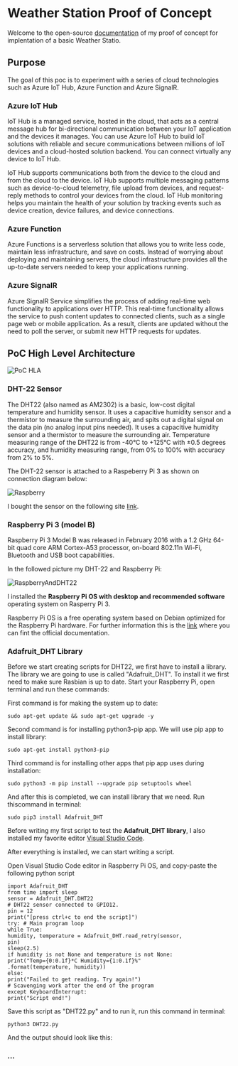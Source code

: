 # Weather Station Proof of Concept
Welcome to the open-source [documentation](https://docs.microsoft.com/azure) of my proof of concept for implentation of a basic Weather Statio.


## Purpose
The goal of this poc is to experiment with a series of cloud technologies such as Azure IoT Hub, Azure Function and Azure SignalR.


### Azure IoT Hub
IoT Hub is a managed service, hosted in the cloud, that acts as a central message hub for bi-directional communication between your IoT application and the devices it manages. You can use Azure IoT Hub to build IoT solutions with reliable and secure communications between millions of IoT devices and a cloud-hosted solution backend. You can connect virtually any device to IoT Hub.

IoT Hub supports communications both from the device to the cloud and from the cloud to the device. IoT Hub supports multiple messaging patterns such as device-to-cloud telemetry, file upload from devices, and request-reply methods to control your devices from the cloud. IoT Hub monitoring helps you maintain the health of your solution by tracking events such as device creation, device failures, and device connections.

### Azure Function
Azure Functions is a serverless solution that allows you to write less code, maintain less infrastructure, and save on costs. Instead of worrying about deploying and maintaining servers, the cloud infrastructure provides all the up-to-date servers needed to keep your applications running.

### Azure SignalR
Azure SignalR Service simplifies the process of adding real-time web functionality to applications over HTTP. This real-time functionality allows the service to push content updates to connected clients, such as a single page web or mobile application. As a result, clients are updated without the need to poll the server, or submit new HTTP requests for updates.


## PoC High Level Architecture
![PoC HLA](Images/WeatherStationHA.png "PoC High Level Architecture")

### DHT-22 Sensor
The DHT22 (also named as AM2302) is a basic, low-cost digital temperature and humidity sensor. It uses a capacitive humidity sensor and a thermistor to measure the surrounding air, and spits out a digital signal on the data pin (no analog input pins needed). It uses a capacitive humidity sensor and a thermistor to measure the surrounding air. Temperature measuring range of the DHT22 is from -40°C to +125°C with ±0.5 degrees accuracy, and humidity measuring range, from 0% to 100% with accuracy from 2% to 5%.

The DHT-22 sensor is attached to a Raspeberry Pi 3 as shown on connection diagram below:

![Raspberry](Images/Raspberry.png "Connecting the sensor with Rasperry Pi")


I bought the sensor on the following site [link](https://az-delivery.de).

### Raspberry Pi 3 (model B)
Raspberry Pi 3 Model B was released in February 2016 with a 1.2 GHz 64-bit quad core ARM Cortex-A53 processor, on-board 802.11n Wi-Fi, Bluetooth and USB boot capabilities.

In the followed picture my DHT-22 and Raspberry Pi:

![RaspberryAndDHT22](Images/RaspberryAndDHT22.png "Final result")

I installed the **Raspberry Pi OS with desktop and recommended software** operating system on Rasperry Pi 3. 

Raspberry Pi OS is a free operating system based on Debian optimized for the Raspberry Pi hardware. For further information this is the [link](https://www.raspberrypi.org/software/operating-systems/) where you can fint the official documentation.

### Adafruit_DHT Library
Before we start creating scripts for DHT22, we first have to install a library. The library we are going to use is called "Adafruit_DHT". To install it we first need to make sure Rasbian is up to date. Start your Raspberry Pi, open terminal and run these commands:

First command is for making the system up to date:

```
sudo apt-get update && sudo apt-get upgrade -y
```

Second command is for installing python3-pip app. We will use pip app to install library:

```
sudo apt-get install python3-pip
```

Third command is for installing other apps that pip app uses during installation:

```
sudo python3 -m pip install --upgrade pip setuptools wheel
```

And after this is completed, we can install library that we need. Run thiscommand in terminal:

```
sudo pip3 install Adafruit_DHT
```

Before writing my first script to test the **Adafruit_DHT library**, I also installed my favorite editor [Visual Studio Code](https://code.visualstudio.com/).

After everything is installed, we can start writing a script. 

Open Visual Studio Code editor in Raspberry Pi OS, and copy-paste the following python script

```
import Adafruit_DHT
from time import sleep
sensor = Adafruit_DHT.DHT22
# DHT22 sensor connected to GPIO12.
pin = 12
print("[press ctrl+c to end the script]")
try: # Main program loop
while True:
humidity, temperature = Adafruit_DHT.read_retry(sensor,
pin)
sleep(2.5)
if humidity is not None and temperature is not None:
print("Temp={0:0.1f}*C Humidity={1:0.1f}%"
.format(temperature, humidity))
else:
print("Failed to get reading. Try again!")
# Scavenging work after the end of the program
except KeyboardInterrupt:
print("Script end!")
```

Save this script as "DHT22.py" and to run it, run this command in terminal:

```
python3 DHT22.py
```

And the output should look like this:




### ...
